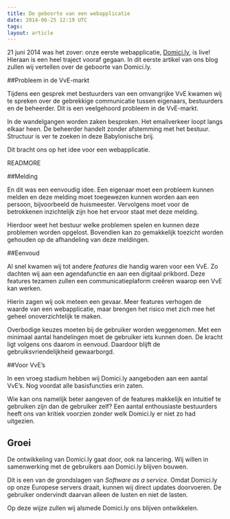 ```yaml
---
title: De geboorte van een webapplicatie
date: 2014-06-25 12:19 UTC
tags:
layout: article
---
```


21 juni 2014 was het zover: onze eerste webapplicatie, [Domici.ly](http://domici.ly), is live! Hieraan is een heel traject vooraf gegaan. In dit eerste artikel van ons blog zullen wij vertellen over de geboorte van Domici.ly.

##Probleem in de VvE-markt

Tijdens een gesprek met bestuurders van een omvangrijke VvE kwamen wij te spreken over de gebrekkige communicatie tussen eigenaars, bestuurders en de beheerder. Dit is  een veelgehoord probleem in de VvE-markt.

In de wandelgangen worden zaken besproken. Het emailverkeer loopt langs elkaar heen. De beheerder handelt zonder afstemming met het bestuur. Structuur is ver te zoeken in deze Babylonische brij. 

Dit bracht ons op het idee voor een webapplicatie. 

READMORE

##Melding

En dit was een eenvoudig idee. Een eigenaar moet een probleem kunnen melden en deze melding moet toegewezen kunnen worden aan een persoon, bijvoorbeeld de huismeester. Vervolgens moet voor de betrokkenen inzichtelijk zijn hoe het ervoor staat met deze melding.

Hierdoor weet het bestuur welke problemen spelen en kunnen deze problemen worden opgelost. Bovendien kan zo gemakkelijk toezicht worden gehouden op de afhandeling van deze meldingen.

##Eenvoud

Al snel kwamen wij tot andere *features* die handig waren voor een VvE. Zo dachten wij aan een agendafunctie en aan een digitaal prikbord. Deze features tezamen zullen een communicatieplaform creëren waarop een VvE kan werken.

Hierin zagen wij ook meteen een gevaar. Meer features verhogen de waarde van een webapplicatie, maar brengen het risico met zich mee het geheel onoverzichtelijk te maken. 

Overbodige keuzes moeten bij de gebruiker worden weggenomen. Met een minimaal aantal handelingen moet de gebruiker iets kunnen doen. De kracht ligt volgens ons daarom in eenvoud.  Daardoor blijft de gebruiksvriendelijkheid gewaarborgd.

##Voor VvE’s

In een vroeg stadium hebben wij Domici.ly aangeboden aan een aantal VvE’s. Nog voordat alle basisfuncties erin zaten.

Wie kan ons namelijk beter aangeven of de features makkelijk en intuitief te gebruiken zijn dan de gebruiker zelf? Een aantal enthousiaste bestuurders heeft ons van kritiek voorzien zonder welk Domici.ly er niet zo had uitgezien.

## Groei

De ontwikkeling van Domici.ly gaat door, ook na lancering. Wij willen in samenwerking met de gebruikers aan Domici.ly blijven bouwen. 

Dit is een van de grondslagen van *Software as a service*. Omdat Domici.ly op onze Europese servers draait, kunnen wij direct updates doorvoeren. De gebruiker ondervindt daarvan alleen de lusten en niet de lasten.

Op deze wijze zullen wij alsmede Domici.ly ons blijven ontwikkelen.

<br />
